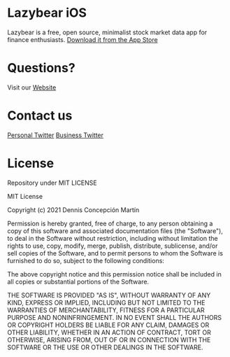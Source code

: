 # Lazybear iOS
Lazybear is a free, open source, minimalist stock market data app for finance enthusiasts.
[Download it from the App Store](https://apps.apple.com/es/app/lazybear-datos-financieros/id1534612943)

# Questions?
Visit our [Website](https://lazybear.app)

# Contact us
[Personal Twitter](https://twitter.com/dennisconcep)
[Business Twitter](https://twitter.com/LazybearApp)

# License
Repository under MIT LICENSE

MIT License

Copyright (c) 2021 Dennis Concepción Martín

Permission is hereby granted, free of charge, to any person obtaining a copy
of this software and associated documentation files (the "Software"), to deal
in the Software without restriction, including without limitation the rights
to use, copy, modify, merge, publish, distribute, sublicense, and/or sell
copies of the Software, and to permit persons to whom the Software is
furnished to do so, subject to the following conditions:

The above copyright notice and this permission notice shall be included in all
copies or substantial portions of the Software.

THE SOFTWARE IS PROVIDED "AS IS", WITHOUT WARRANTY OF ANY KIND, EXPRESS OR
IMPLIED, INCLUDING BUT NOT LIMITED TO THE WARRANTIES OF MERCHANTABILITY,
FITNESS FOR A PARTICULAR PURPOSE AND NONINFRINGEMENT. IN NO EVENT SHALL THE
AUTHORS OR COPYRIGHT HOLDERS BE LIABLE FOR ANY CLAIM, DAMAGES OR OTHER
LIABILITY, WHETHER IN AN ACTION OF CONTRACT, TORT OR OTHERWISE, ARISING FROM,
OUT OF OR IN CONNECTION WITH THE SOFTWARE OR THE USE OR OTHER DEALINGS IN THE
SOFTWARE.
